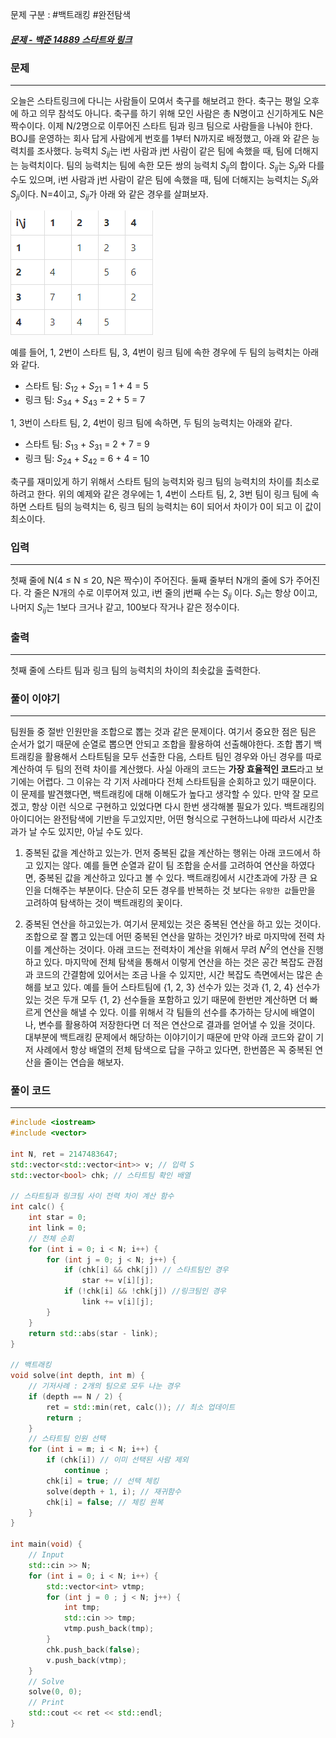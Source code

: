 문제 구분 : #백트래킹 #완전탐색
##### [문제 - 백준 14889 스타트와 링크](https://www.acmicpc.net/problem/14889)

### 문제
<hr>

오늘은 스타트링크에 다니는 사람들이 모여서 축구를 해보려고 한다. 축구는 평일 오후에 하고 의무 참석도 아니다. 축구를 하기 위해 모인 사람은 총 N명이고 신기하게도 N은 짝수이다. 이제 N/2명으로 이루어진 스타트 팀과 링크 팀으로 사람들을 나눠야 한다. BOJ를 운영하는 회사 답게 사람에게 번호를 1부터 N까지로 배정했고, 아래
와 같은 능력치를 조사했다. 능력치 $S_{ij}$는 i번 사람과 j번 사람이 같은 팀에 속했을 때, 팀에 더해지는 능력치이다. 팀의 능력치는 팀에 속한 모든 쌍의 능력치 $S_{ij}$의 합이다. $S_{ij}$는 $S_{ji}$와 다를 수도 있으며, i번 사람과 j번 사람이 같은 팀에 속했을 때, 팀에 더해지는 능력치는 $S_{ij}$와 $S_{ji}$이다.
N=4이고, $S_{ij}$가 아래 와 같은 경우를 살펴보자.

![image](./images/14889-1.png)

예를 들어, 1, 2번이 스타트 팀, 3, 4번이 링크 팀에 속한 경우에 두 팀의 능력치는 아래와 같다.

- 스타트 팀: $S_{12}$ + $S_{21}$ = 1 + 4 = 5
- 링크 팀: $S_{34}$ + $S_{43}$ = 2 + 5 = 7

1, 3번이 스타트 팀, 2, 4번이 링크 팀에 속하면, 두 팀의 능력치는 아래와 같다.

- 스타트 팀: $S_{13}$ + $S_{31}$ = 2 + 7 = 9
- 링크 팀: $S_{24}$ + $S_{42}$ = 6 + 4 = 10

축구를 재미있게 하기 위해서 스타트 팀의 능력치와 링크 팀의 능력치의 차이를 최소로 하려고 한다. 위의 예제와 같은 경우에는 1, 4번이 스타트 팀, 2, 3번 팀이 링크 팀에 속하면 스타트 팀의 능력치는 6, 링크 팀의 능력치는 6이 되어서 차이가 0이 되고 이 값이 최소이다.
### 입력
<hr>

첫째 줄에 N(4 ≤ N ≤ 20, N은 짝수)이 주어진다. 둘째 줄부터 N개의 줄에 S가 주어진다. 각 줄은 N개의 수로 이루어져 있고, i번 줄의 j번째 수는 $S_{ij}$ 이다. $S_{ii}$는 항상 0이고, 나머지 $S_{ij}$는 1보다 크거나 같고, 100보다 작거나 같은 정수이다.
### 출력
<hr>

첫째 줄에 스타트 팀과 링크 팀의 능력치의 차이의 최솟값을 출력한다.
### 풀이 이야기
<hr>

팀원들 중 절반 인원만을 조합으로 뽑는 것과 같은 문제이다. 여기서 중요한 점은 팀은 순서가 없기 때문에 순열로 뽑으면 안되고 조합을 활용하여 선출해야한다. 조합 뽑기 백트래킹을 활용해서 스타트팀을 모두 선출한 다음, 스타트 팀인 경우와 아닌 경우를 따로 계산하여 두 팀의 전력 차이를 계산했다.
사실 아래의 코드는 **가장 효율적인 코드**라고 보기에는 어렵다. 그 이유는 각 기저 사례마다 전체 스타트팀을 순회하고 있기 때문이다. 이 문제를 발견했다면, 백트래킹에 대해 이해도가 높다고 생각할 수 있다. 만약 잘 모르겠고, 항상 이런 식으로 구현하고 있었다면 다시 한번 생각해볼 필요가 있다. 백트래킹의 아이디어는 완전탐색에 기반을 두고있지만, 어떤 형식으로 구현하느냐에 따라서 시간초과가 날 수도 있지만, 아닐 수도 있다.

1. 중복된 값을 계산하고 있는가.
먼저 중복된 값을 계산하는 행위는 아래 코드에서 하고 있지는 않다. 예를 들면 순열과 같이 팀 조합을 순서를 고려하여 연산을 하였다면, 중복된 값을 계산하고 있다고 볼 수 있다. 백트래킹에서 시간초과에 가장 큰 요인을 더해주는 부분이다. 단순히 모든 경우를 반복하는 것 보다는 `유망한 값`들만을 고려하여 탐색하는 것이 백트래킹의 꽃이다.

1. 중복된 연산을 하고있는가.
여기서 문제있는 것은 중복된 연산을 하고 있는 것이다. 조합으로 잘 뽑고 있는데 어떤 중복된 연산을 말하는 것인가? 바로 마지막에 전력 차이를 계산하는 것이다. 아래 코드는 전력차이 계산을 위해서 무려 $N^2$의 연산을 진행하고 있다. 마지막에 전체 탐색을 통해서 이렇게 연산을 하는 것은 공간 복잡도 관점과 코드의 간결함에 있어서는 조금 나을 수 있지만, 시간 복잡도 측면에서는 많은 손해를 보고 있다. 예를 들어 스타트팀에 {1, 2, 3} 선수가 있는 것과 {1, 2, 4} 선수가 있는 것은 두개 모두 {1, 2} 선수들을 포함하고 있기 때문에 한번만 계산하면 더 빠르게 연산을 해낼 수 있다. 이를 위해서 각 팀들의 선수를 추가하는 당시에 배열이나, 변수를 활용하여 저장한다면 더 적은 연산으로 결과를 얻어낼 수 있을 것이다. 
대부분에 백트래킹 문제에서 해당하는 이야기이기 때문에 만약 아래 코드와 같이 기저 사례에서 항상 배열의 전체 탐색으로 답을 구하고 있다면, 한번쯤은 꼭 중복된 연산을 줄이는 연습을 해보자.
### 풀이 코드
<hr>

``` c++
#include <iostream>
#include <vector>

int N, ret = 2147483647;
std::vector<std::vector<int>> v; // 입력 S
std::vector<bool> chk; // 스타트팀 확인 배열

// 스타트팀과 링크팀 사이 전력 차이 계산 함수
int calc() {
	int star = 0;
	int link = 0;
	// 전체 순회
	for (int i = 0; i < N; i++) {
		for (int j = 0; j < N; j++) {
			if (chk[i] && chk[j]) // 스타트팀인 경우
				star += v[i][j];
			if (!chk[i] && !chk[j]) //링크팀인 경우
				link += v[i][j];
		}
	}
	return std::abs(star - link);
}

// 백트래킹
void solve(int depth, int m) {
	// 기저사례 : 2개의 팀으로 모두 나눈 경우
	if (depth == N / 2) {
		ret = std::min(ret, calc()); // 최소 업데이트
		return ;
	}
	// 스타트팀 인원 선택
	for (int i = m; i < N; i++) {
		if (chk[i]) // 이미 선택된 사람 제외
			continue ;
		chk[i] = true; // 선택 체킹
		solve(depth + 1, i); // 재귀함수
		chk[i] = false; // 체킹 원복
	}
}

int main(void) {
	// Input
	std::cin >> N;
	for (int i = 0; i < N; i++) {
		std::vector<int> vtmp;
		for (int j = 0 ; j < N; j++) {
			int tmp;
			std::cin >> tmp;
			vtmp.push_back(tmp);
		}
		chk.push_back(false);
		v.push_back(vtmp);
	}
	// Solve
	solve(0, 0);
	// Print
	std::cout << ret << std::endl;
}
```


